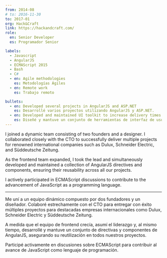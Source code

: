```yaml
---
from: 2014-08
# to: 2016-11-30
to: 2017-01
org: Hack&Craft
link: https://hackandcraft.com/
role:
  en: Senior Developer
  es: Programador Senior

labels:
  - Javascript
  - AngularJS
  - ECMAScript 2015
  - Bash
  - C#
  - en: Agile methodologies
    es: Metodologías Ágiles
  - en: Remote work
    es: Trabajo remoto

bullets:
  - en: Developed several projects in AngularJS and ASP.NET
    es: Desarrollé varios proyectos utilizando AngularJS y ASP.NET.
  - en: Developed and maintained UI toolkit to increase delivery times
    es: Diseñé y mantuve un conjunto de herramientas de interfaz de usuario para mejorar la eficiencia en la entrega de proyectos.
---
```


I joined a dynamic team consisting of two founders and a designer.
I collaborated closely with the CTO to successfully deliver multiple projects for renowned international companies such as Dulux, Schneider Electric, and Süddeutsche Zeitung.

As the frontend team expanded, I took the lead and simultaneously developed and maintained a collection of AngularJS directives and components, ensuring their reusability across all our projects.

I actively participated in ECMAScript discussions to contribute to the advancement of JavaScript as a programming language.

---

Me uní a un equipo dinámico compuesto por dos fundadores y un diseñador.
Colaboré estrechamente con el CTO para entregar con éxito múltiples proyectos para destacadas empresas internacionales como Dulux, Schneider Electric y Süddeutsche Zeitung.

A medida que el equipo de frontend crecía, asumí el liderazgo y, al mismo tiempo, desarrollé y mantuve un conjunto de directivas y componentes de AngularJS, asegurando su reutilización en todos nuestros proyectos.

Participé activamente en discusiones sobre ECMAScript para contribuir al avance de JavaScript como lenguaje de programación.